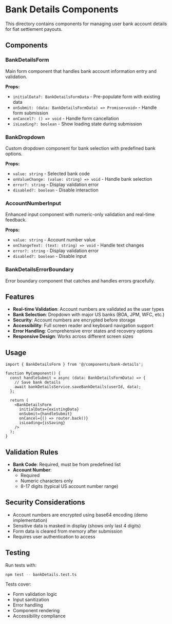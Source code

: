 # Bank Details Components

This directory contains components for managing user bank account details for fiat settlement payouts.

## Components

### BankDetailsForm
Main form component that handles bank account information entry and validation.

**Props:**
- `initialData?: BankDetailsFormData` - Pre-populate form with existing data
- `onSubmit: (data: BankDetailsFormData) => Promise<void>` - Handle form submission
- `onCancel?: () => void` - Handle form cancellation
- `isLoading?: boolean` - Show loading state during submission

### BankDropdown
Custom dropdown component for bank selection with predefined bank options.

**Props:**
- `value: string` - Selected bank code
- `onValueChange: (value: string) => void` - Handle bank selection
- `error?: string` - Display validation error
- `disabled?: boolean` - Disable interaction

### AccountNumberInput
Enhanced input component with numeric-only validation and real-time feedback.

**Props:**
- `value: string` - Account number value
- `onChangeText: (text: string) => void` - Handle text changes
- `error?: string` - Display validation error
- `disabled?: boolean` - Disable input

### BankDetailsErrorBoundary
Error boundary component that catches and handles errors gracefully.

## Features

- **Real-time Validation**: Account numbers are validated as the user types
- **Bank Selection**: Dropdown with major US banks (BOA, JPM, WFC, etc.)
- **Security**: Account numbers are encrypted before storage
- **Accessibility**: Full screen reader and keyboard navigation support
- **Error Handling**: Comprehensive error states and recovery options
- **Responsive Design**: Works across different screen sizes

## Usage

```tsx
import { BankDetailsForm } from '@/components/bank-details';

function MyComponent() {
  const handleSubmit = async (data: BankDetailsFormData) => {
    // Save bank details
    await bankDetailsService.saveBankDetails(userId, data);
  };

  return (
    <BankDetailsForm
      initialData={existingData}
      onSubmit={handleSubmit}
      onCancel={() => router.back()}
      isLoading={isSaving}
    />
  );
}
```

## Validation Rules

- **Bank Code**: Required, must be from predefined list
- **Account Number**: 
  - Required
  - Numeric characters only
  - 8-17 digits (typical US account number range)

## Security Considerations

- Account numbers are encrypted using base64 encoding (demo implementation)
- Sensitive data is masked in display (shows only last 4 digits)
- Form data is cleared from memory after submission
- Requires user authentication to access

## Testing

Run tests with:
```bash
npm test -- bankDetails.test.ts
```

Tests cover:
- Form validation logic
- Input sanitization
- Error handling
- Component rendering
- Accessibility compliance